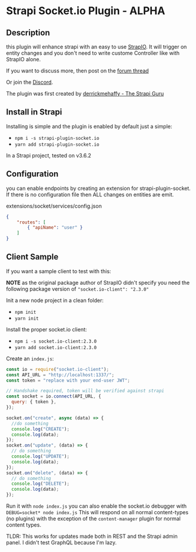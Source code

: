 # Strapi Socket.io Plugin - ALPHA

## Description

this plugin will enhance strapi with an easy to use [StrapIO](https://www.npmjs.com/package/strapio). It will trigger on entity changes and you don't need to write custome Controller like with StrapIO alone.

If you want to discuss more, then post on the [forum thread](https://forum.strapi.io/t/strapio-the-ez-to-use-socket-io-configurator/414)

Or join the [Discord](https://discord.gg/QqJd3HXa6J).

The plugin was first created by [derrickmehaffy - The Strapi Guru ](https://strapi.guru)

## Install in Strapi

Installing is simple and the plugin is enabled by default just a simple:

- `npm i -s strapi-plugin-socket.io`
- `yarn add strapi-plugin-socket.io`

In a Strapi project, tested on v3.6.2

## Configuration

 you can enable endpoints by creating an extension for strapi-plugin-socket. If there is no configuration file then ALL changes on entities are emit.

extensions/socket/services/config.json
```json
{
	"routes": [
		{ "apiName": "user" }
	]
}
```

## Client Sample

If you want a sample client to test with this:

**NOTE** as the original package author of StrapIO didn't specify you need the following package version of `"socket.io-client": "2.3.0"`

Init a new node project in a clean folder:

- `npm init`
- `yarn init`

Install the proper socket.io client:

- `npm i -s socket.io-client:2.3.0`
- `yarn add socket.io-client:2.3.0`

Create an `index.js`:

```js
const io = require("socket.io-client");
const API_URL = "http://localhost:1337/";
const token = "replace with your end-user JWT";

// Handshake required, token will be verified against strapi
const socket = io.connect(API_URL, {
  query: { token },
});

socket.on("create", async (data) => {
  //do something
  console.log("CREATE");
  console.log(data);
});
socket.on("update", (data) => {
  // do something
  console.log("UPDATE");
  console.log(data);
});
socket.on("delete", (data) => {
  // do something
  console.log("DELETE");
  console.log(data);
});
```

Run it with `node index.js` you can also enable the socket.io debugger with `DEBUG=socket* node index.js`
This will respond on all normal content-types (no plugins) with the exception of the `content-manager` plugin for normal content types.

TLDR: This works for updates made both in REST and the Strapi admin panel. I didn't test GraphQL because I'm lazy.